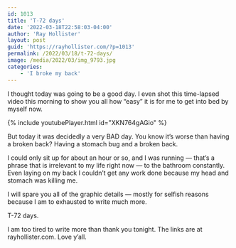 ```yaml
---
id: 1013
title: 'T-72 days'
date: '2022-03-18T22:58:03-04:00'
author: 'Ray Hollister'
layout: post
guid: 'https://rayhollister.com/?p=1013'
permalink: /2022/03/18/t-72-days/
image: /media/2022/03/img_9793.jpg
categories:
    - 'I broke my back'
---
```


I thought today was going to be a good day. I even shot this time-lapsed video this morning to show you all how “easy” it is for me to get into bed by myself now.

{% include youtubePlayer.html id="XKN764gAGio" %}

But today it was decidedly a very BAD day. You know it’s worse than having a broken back? Having a stomach bug and a broken back.

I could only sit up for about an hour or so, and I was running — that’s a phrase that is irrelevant to my life right now — to the bathroom constantly. Even laying on my back I couldn’t get any work done because my head and stomach was killing me.

I will spare you all of the graphic details — mostly for selfish reasons because I am to exhausted to write much more.

T-72 days.

I am too tired to write more than thank you tonight. The links are at rayhollister.com. Love y’all.